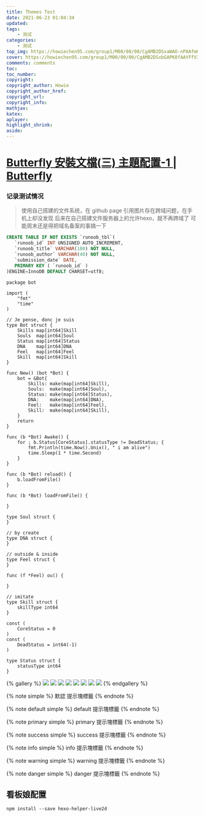 ```yaml
---
title: Themes Test
date: 2021-06-23 01:04:34
updated:
tags: 
    - 测试  
categories: 
    - 测试
top_img: https://howiechen95.com/group1/M00/00/00/CgAMB2DSxaWAO-nPAAfmKyslh6072.jpeg
cover: https://howiechen95.com/group1/M00/00/00/CgAMB2DSxbGAPK8fAAYFfV3kaq801.jpeg  
comments: comments
toc:   
toc_number:  
copyright:  
copyright_author: Howie  
copyright_author_href:   
copyright_url:  
copyright_info:  
mathjax:  
katex:  
aplayer:  
highlight_shrink:  
aside:
---
```


# [Butterfly 安裝文檔(三) 主題配置-1 | Butterfly](https://butterfly.js.org/posts/4aa8abbe/)

### 记录测试情况

> 使用自己搭建的文件系统，在 github page 引用图片存在跨域问题，在手机上却没发现
> 后来在自己搭建文件服务器上的允许hexo，就不再跨域了
> 可能周末还是得把域名备案的事搞一下


```sql
CREATE TABLE IF NOT EXISTS `runoob_tbl`(
   `runoob_id` INT UNSIGNED AUTO_INCREMENT,
   `runoob_title` VARCHAR(100) NOT NULL,
   `runoob_author` VARCHAR(40) NOT NULL,
   `submission_date` DATE,
   PRIMARY KEY ( `runoob_id` )
)ENGINE=InnoDB DEFAULT CHARSET=utf8;
```

```golang
package bot

import (
	"fmt"
	"time"
)

// Je pense, donc je suis
type Bot struct {
	Skills map[int64]Skill
	Souls  map[int64]Soul
	Status map[int64]Status
	DNA    map[int64]DNA
	Feel   map[int64]Feel
	Skill  map[int64]Skill
}

func New() (bot *Bot) {
	bot = &Bot{
		Skills: make(map[int64]Skill),
		Souls:  make(map[int64]Soul),
		Status: make(map[int64]Status),
		DNA:    make(map[int64]DNA),
		Feel:   make(map[int64]Feel),
		Skill:  make(map[int64]Skill),
	}
	return
}

func (b *Bot) Awake() {
	for ; b.Status[CoreStatus].statusType != DeadStatus; {
		fmt.Println(time.Now().Unix(), " i am alive")
		time.Sleep(1 * time.Second)
	}
}

func (b *Bot) reload() {
	b.loadFromFile()
}

func (b *Bot) loadFromFile() {

}

type Soul struct {
}

// by create
type DNA struct {
}

// outside & inside
type Feel struct {
}

func (f *Feel) ou() {

}

// imitate
type Skill struct {
	skillType int64
}

const (
	CoreStatus = 0
)
const (
	DeadStatus = int64(-1)
)

type Status struct {
	statusType int64
}

```

{% gallery %}
![](https://i.loli.net/2019/12/25/Fze9jchtnyJXMHN.jpg)
![](https://i.loli.net/2019/12/25/ryLVePaqkYm4TEK.jpg)
![](https://i.loli.net/2019/12/25/gEy5Zc1Ai6VuO4N.jpg)
![](https://i.loli.net/2019/12/25/d6QHbytlSYO4FBG.jpg)
![](https://i.loli.net/2019/12/25/6nepIJ1xTgufatZ.jpg)
![](https://i.loli.net/2019/12/25/E7Jvr4eIPwUNmzq.jpg)
![](https://i.loli.net/2019/12/25/mh19anwBSWIkGlH.jpg)
![](https://i.loli.net/2019/12/25/2tu9JC8ewpBFagv.jpg)
{% endgallery %}

{% note simple %}
默認 提示塊標籤
{% endnote %}

{% note default simple %}
default 提示塊標籤
{% endnote %}

{% note primary simple %}
primary 提示塊標籤
{% endnote %}

{% note success simple %}
success 提示塊標籤
{% endnote %}

{% note info simple %}
info 提示塊標籤
{% endnote %}

{% note warning simple %}
warning 提示塊標籤
{% endnote %}

{% note danger simple %}
danger 提示塊標籤
{% endnote %}


## 看板娘配置

```
npm install --save hexo-helper-live2d
```